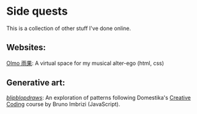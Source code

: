 # Side quests

This is a collection of other stuff I've done online. 


## Websites:

[Olmo 雨果](https://www.olmomusic.co): A virtual space for my musical alter-ego (html, css)


## Generative art:

[_blipblopdraws_](https://www.instagram.com/_blipblopdraws_/): An exploration of patterns following Domestika's [Creative Coding](https://www.domestika.org/en/courses/2729-creative-coding-making-visuals-with-javascript) course by Bruno Imbrizi (JavaScript).
